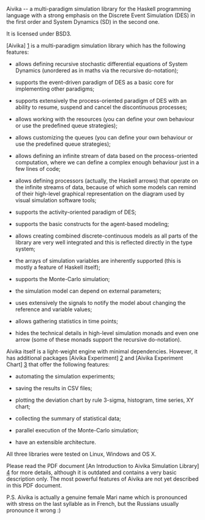 Aivika -- a multi-paradigm simulation library for 
the Haskell programming language with a strong emphasis on
the Discrete Event Simulation (DES) in the first order and
System Dynamics (SD) in the second one.

It is licensed under BSD3.

[Aivika] [1] is a multi-paradigm simulation library which has 
the following features:

* allows defining recursive stochastic differential equations of 
  System Dynamics (unordered as in maths via the recursive do-notation);

* supports the event-driven paradigm of DES as a basic core
  for implementing other paradigms;

* supports extensively the process-oriented paradigm of DES
  with an ability to resume, suspend and cancel 
  the discontinuous processes;

* allows working with the resources (you can define your own behaviour
  or use the predefined queue strategies);

* allows customizing the queues (you can define your own behaviour
  or use the predefined queue strategies);

* allows defining an infinite stream of data based on the
  process-oriented computation, where we can define a complex enough
  behaviour just in a few lines of code;

* allows defining processors (actually, the Haskell arrows) that
  operate on the infinite streams of data, because of which some models
  can remind of their high-level graphical representation on the
  diagram used by visual simulation software tools;

* supports the activity-oriented paradigm of DES;

* supports the basic constructs for the agent-based modeling;

* allows creating combined discrete-continuous models as all parts
  of the library are very well integrated and this is reflected
  directly in the type system;

* the arrays of simulation variables are inherently supported 
  (this is mostly a feature of Haskell itself);

* supports the Monte-Carlo simulation;

* the simulation model can depend on external parameters;

* uses extensively the signals to notify the model about changing 
  the reference and variable values;

* allows gathering statistics in time points;

* hides the technical details in high-level simulation monads
  and even one arrow (some of these monads support the recursive
  do-notation).

Aivika itself is a light-weight engine with minimal dependencies. 
However, it has additional packages [Aivika Experiment] [2] and 
[Aivika Experiment Chart] [3] that offer the following features:

* automating the simulation experiments;

* saving the results in CSV files;

* plotting the deviation chart by rule 3-sigma, histogram, 
  time series, XY chart;

* collecting the summary of statistical data;

* parallel execution of the Monte-Carlo simulation;

* have an extensible architecture.

All three libraries were tested on Linux, Windows and OS X.

Please read the PDF document [An Introduction to 
Aivika Simulation Library] [4] for more details, although it is
outdated and contains a very basic description only. The most
powerful features of Aivika are not yet described in this PDF document.

[1]: http://hackage.haskell.org/package/aivika  "Aivika"
[2]: http://hackage.haskell.org/package/aivika-experiment  "Aivika Experiment"
[3]: http://hackage.haskell.org/package/aivika-experiment-chart  "Aivika Experiment Chart"
[4]: https://github.com/dsorokin/aivika/blob/master/doc/aivika.pdf  "An Introduction to Aivika Simulation Library"

P.S. Aivika is actually a genuine female Mari name which is pronounced 
with stress on the last syllable as in French, but the Russians usually 
pronounce it wrong :)
